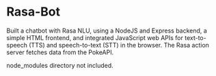 # Rasa-Bot

Built a chatbot with Rasa NLU, using a NodeJS and Express backend, a simple HTML frontend, and integrated JavaScript web APIs for text-to-speech (TTS) and speech-to-text (STT) in the browser. The Rasa action server fetches data from the PokeAPI.

node_modules directory not included.

